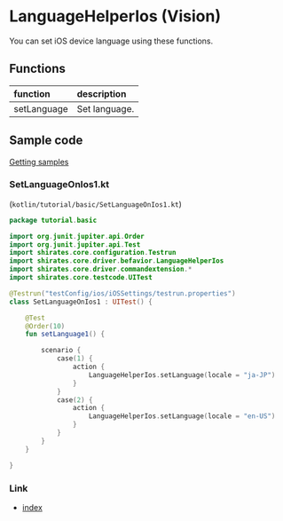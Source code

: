 # LanguageHelperIos (Vision)

You can set iOS device language using these functions.

## Functions

| function    | description   |
|:------------|:--------------|
| setLanguage | Set language. |

## Sample code

[Getting samples](../../getting_samples.md)

### SetLanguageOnIos1.kt

(`kotlin/tutorial/basic/SetLanguageOnIos1.kt`)

```kotlin
package tutorial.basic

import org.junit.jupiter.api.Order
import org.junit.jupiter.api.Test
import shirates.core.configuration.Testrun
import shirates.core.driver.befavior.LanguageHelperIos
import shirates.core.driver.commandextension.*
import shirates.core.testcode.UITest

@Testrun("testConfig/ios/iOSSettings/testrun.properties")
class SetLanguageOnIos1 : UITest() {

    @Test
    @Order(10)
    fun setLanguage1() {

        scenario {
            case(1) {
                action {
                    LanguageHelperIos.setLanguage(locale = "ja-JP")
                }
            }
            case(2) {
                action {
                    LanguageHelperIos.setLanguage(locale = "en-US")
                }
            }
        }
    }

}
```

### Link

- [index](../../../../index.md)
